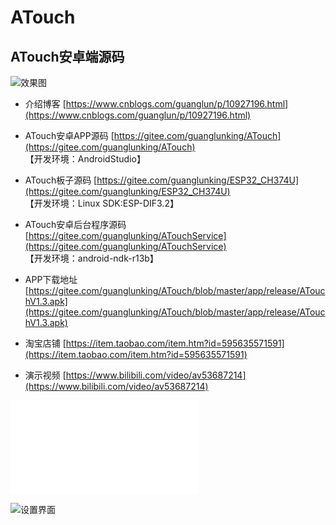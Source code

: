 # ATouch

## ATouch安卓端源码

![效果图](https://images.gitee.com/uploads/images/2020/0408/110002_b982beff_683968.png "atouch2.png")

* 介绍博客
[https://www.cnblogs.com/guanglun/p/10927196.html](https://www.cnblogs.com/guanglun/p/10927196.html)  

* ATouch安卓APP源码
[https://gitee.com/guanglunking/ATouch](https://gitee.com/guanglunking/ATouch)  
【开发环境：AndroidStudio】

* ATouch板子源码
[https://gitee.com/guanglunking/ESP32_CH374U](https://gitee.com/guanglunking/ESP32_CH374U)  
【开发环境：Linux SDK:ESP-DIF3.2】

* ATouch安卓后台程序源码
[https://gitee.com/guanglunking/ATouchService](https://gitee.com/guanglunking/ATouchService)   
【开发环境：android-ndk-r13b】

* APP下载地址
[https://gitee.com/guanglunking/ATouch/blob/master/app/release/ATouchV1.3.apk](https://gitee.com/guanglunking/ATouch/blob/master/app/release/ATouchV1.3.apk)

* 淘宝店铺
[https://item.taobao.com/item.htm?id=595635571591](https://item.taobao.com/item.htm?id=595635571591)  

* 演示视频
[https://www.bilibili.com/video/av53687214](https://www.bilibili.com/video/av53687214)  

<iframe src="//player.bilibili.com/player.html?aid=53687214&bvid=BV1T4411x76t&cid=93910781&page=1" scrolling="no" border="0" frameborder="no" framespacing="0" allowfullscreen="true"> </iframe>

![设置界面](https://images.gitee.com/uploads/images/2020/0408/110030_b23d7f55_683968.png "atouch3.png")
 




